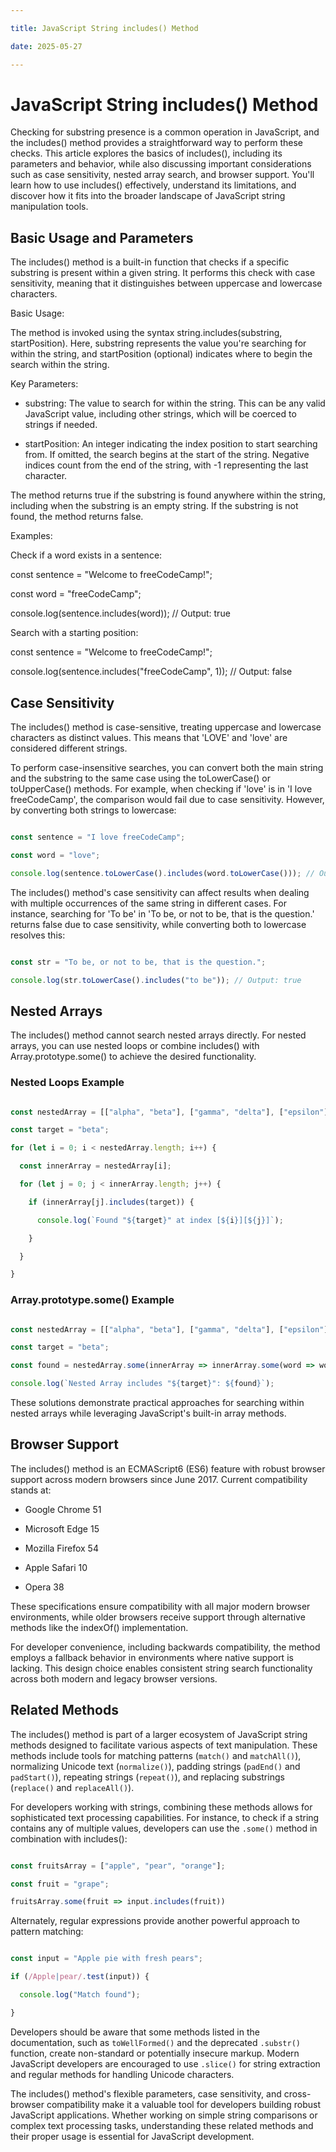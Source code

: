 ```yaml
---

title: JavaScript String includes() Method

date: 2025-05-27

---
```



# JavaScript String includes() Method

Checking for substring presence is a common operation in JavaScript, and the includes() method provides a straightforward way to perform these checks. This article explores the basics of includes(), including its parameters and behavior, while also discussing important considerations such as case sensitivity, nested array search, and browser support. You'll learn how to use includes() effectively, understand its limitations, and discover how it fits into the broader landscape of JavaScript string manipulation tools.


## Basic Usage and Parameters

The includes() method is a built-in function that checks if a specific substring is present within a given string. It performs this check with case sensitivity, meaning that it distinguishes between uppercase and lowercase characters.

Basic Usage:

The method is invoked using the syntax string.includes(substring, startPosition). Here, substring represents the value you're searching for within the string, and startPosition (optional) indicates where to begin the search within the string.

Key Parameters:

- substring: The value to search for within the string. This can be any valid JavaScript value, including other strings, which will be coerced to strings if needed.

- startPosition: An integer indicating the index position to start searching from. If omitted, the search begins at the start of the string. Negative indices count from the end of the string, with -1 representing the last character.

The method returns true if the substring is found anywhere within the string, including when the substring is an empty string. If the substring is not found, the method returns false.

Examples:

Check if a word exists in a sentence:

const sentence = "Welcome to freeCodeCamp!";

const word = "freeCodeCamp";

console.log(sentence.includes(word)); // Output: true

Search with a starting position:

const sentence = "Welcome to freeCodeCamp!";

console.log(sentence.includes("freeCodeCamp", 1)); // Output: false


## Case Sensitivity

The includes() method is case-sensitive, treating uppercase and lowercase characters as distinct values. This means that 'LOVE' and 'love' are considered different strings.

To perform case-insensitive searches, you can convert both the main string and the substring to the same case using the toLowerCase() or toUpperCase() methods. For example, when checking if 'love' is in 'I love freeCodeCamp', the comparison would fail due to case sensitivity. However, by converting both strings to lowercase:

```javascript

const sentence = "I love freeCodeCamp";

const word = "love";

console.log(sentence.toLowerCase().includes(word.toLowerCase())); // Output: true

```

The includes() method's case sensitivity can affect results when dealing with multiple occurrences of the same string in different cases. For instance, searching for 'To be' in 'To be, or not to be, that is the question.' returns false due to case sensitivity, while converting both to lowercase resolves this:

```javascript

const str = "To be, or not to be, that is the question.";

console.log(str.toLowerCase().includes("to be")); // Output: true

```


## Nested Arrays

The includes() method cannot search nested arrays directly. For nested arrays, you can use nested loops or combine includes() with Array.prototype.some() to achieve the desired functionality.


### Nested Loops Example

```javascript

const nestedArray = [["alpha", "beta"], ["gamma", "delta"], ["epsilon"]];

const target = "beta";

for (let i = 0; i < nestedArray.length; i++) {

  const innerArray = nestedArray[i];

  for (let j = 0; j < innerArray.length; j++) {

    if (innerArray[j].includes(target)) {

      console.log(`Found "${target}" at index [${i}][${j}]`);

    }

  }

}

```


### Array.prototype.some() Example

```javascript

const nestedArray = [["alpha", "beta"], ["gamma", "delta"], ["epsilon"]];

const target = "beta";

const found = nestedArray.some(innerArray => innerArray.some(word => word.includes(target)));

console.log(`Nested Array includes "${target}": ${found}`);

```

These solutions demonstrate practical approaches for searching within nested arrays while leveraging JavaScript's built-in array methods.


## Browser Support

The includes() method is an ECMAScript6 (ES6) feature with robust browser support across modern browsers since June 2017. Current compatibility stands at:

- Google Chrome 51

- Microsoft Edge 15

- Mozilla Firefox 54

- Apple Safari 10

- Opera 38

These specifications ensure compatibility with all major modern browser environments, while older browsers receive support through alternative methods like the indexOf() implementation.

For developer convenience, including backwards compatibility, the method employs a fallback behavior in environments where native support is lacking. This design choice enables consistent string search functionality across both modern and legacy browser versions.


## Related Methods

The includes() method is part of a larger ecosystem of JavaScript string methods designed to facilitate various aspects of text manipulation. These methods include tools for matching patterns (`match()` and `matchAll()`), normalizing Unicode text (`normalize()`), padding strings (`padEnd()` and `padStart()`), repeating strings (`repeat()`), and replacing substrings (`replace()` and `replaceAll()`).

For developers working with strings, combining these methods allows for sophisticated text processing capabilities. For instance, to check if a string contains any of multiple values, developers can use the `.some()` method in combination with includes():

```javascript

const fruitsArray = ["apple", "pear", "orange"];

const fruit = "grape";

fruitsArray.some(fruit => input.includes(fruit))

```

Alternately, regular expressions provide another powerful approach to pattern matching:

```javascript

const input = "Apple pie with fresh pears";

if (/Apple|pear/.test(input)) {

  console.log("Match found");

}

```

Developers should be aware that some methods listed in the documentation, such as `toWellFormed()` and the deprecated `.substr()` function, create non-standard or potentially insecure markup. Modern JavaScript developers are encouraged to use `.slice()` for string extraction and regular methods for handling Unicode characters.

The includes() method's flexible parameters, case sensitivity, and cross-browser compatibility make it a valuable tool for developers building robust JavaScript applications. Whether working on simple string comparisons or complex text processing tasks, understanding these related methods and their proper usage is essential for JavaScript development.

